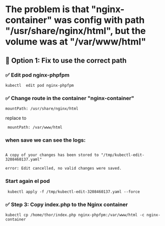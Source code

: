 # The problem is that "nginx-container" was config with path "/usr/share/nginx/html", but the volume was at "/var/www/html"

## 🔧 Option 1: Fix to use the correct path

### ✅ Edit pod nginx-phpfpm

```kubectl  edit pod nginx-phpfpm ```

### ✅ Change route in the container "nginx-container"

```mountPath: /usr/share/nginx/html```

replace to

``` mountPath: /var/www/html```

### when save we can see the logs:
```error: pods "nginx-phpfpm" is invalid

A copy of your changes has been stored to "/tmp/kubectl-edit-3208460137.yaml"

error: Edit cancelled, no valid changes were saved. 
```

### Start again el pod

```  kubectl apply -f /tmp/kubectl-edit-3208460137.yaml --force ```

### ✅ Step 3: Copy index.php to the Nginx container

``` kubectl cp /home/thor/index.php nginx-phpfpm:/var/www/html -c nginx-container  ```






